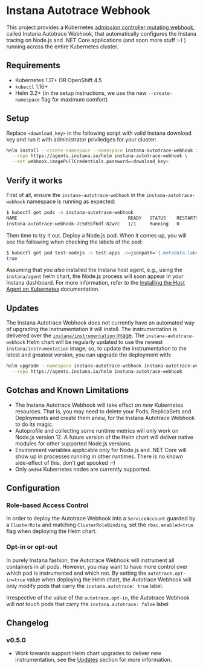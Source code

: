 # Instana Autotrace Webhook

This project provides a Kubernetes [admission controller mutating webhook](https://kubernetes.io/blog/2019/03/21/a-guide-to-kubernetes-admission-controllers/), called Instana Autotrace Webhook, that automatically configures the Instana tracing on Node.js and .NET Core applications (and soon more stuff :-) ) running across the entire Kubernetes cluster.

## Requirements

- Kubernetes 1.17+ OR OpenShift 4.5
- `kubectl` 1.16+
- Helm 3.2+ (in the setup instructions, we use the new `--create-namespace` flag for maximum comfort)

## Setup

Replace `<download_key>` in the following script with valid Instana download key and run it with administrator priviledges for your cluster:

```bash
helm install --create-namespace --namespace instana-autotrace-webhook instana-autotrace-webhook \
  --repo https://agents.instana.io/helm instana-autotrace-webhook \
  --set webhook.imagePullCredentials.password=<download_key>
```

## Verify it works

First of all, ensure the `instana-autotrace-webhook` in the `instana-autotrace-webhook` namespace is running as expected:

```bash
$ kubectl get pods -n instana-autotrace-webhook
NAME                                         READY   STATUS    RESTARTS   AGE
instana-autotrace-webhook-7c5d5bf6df-82w7c   1/1     Running   0          12m
```

Then time to try it out.
Deploy a Node.js pod.
When it comes up, you will see the following when checking the labels of the pod:

```bash
$ kubectl get pod test-nodejs -n test-apps -o=jsonpath='{.metadata.labels.instana-autotrace-applied}'
true
```

Assuming that you _also_ installed the Instana host agent, e.g., using the `instana/agent` helm chart, the Node.js process will soon appear in your Instana dashboard.
For more information, refer to the [Installing the Host Agent on Kubernetes](https://www.instana.com/docs/setup_and_manage/host_agent/on/kubernetes) documentation.

## Updates

The Instana Autotrace Webhook does not currently have an automated way of upgrading the instrumentation it will install.
The instrumentation is delivered over the [`instana/instrumentation` image](https://hub.docker.com/repository/docker/instana/instrumentation).
The `instana-autotrace-webhook` Helm chart will be regularly updated to use the newest `instana/instrumentation` image; so, to update the instrumentation to the latest and greatest version, you can upgrade the deployment with:

```bash
helm upgrade --namespace instana-autotrace-webhook instana-autotrace-webhook \
  --repo https://agents.instana.io/helm instana-autotrace-webhook
```

## Gotchas and Known Limitations

- The Instana Autotrace Webhook will take effect on _new_ Kubernetes resources.
  That is, you may need to delete your Pods, ReplicaSets and Deployments and create them anew, for the Instana Autotrace Webhook to do its magic.
- Autoprofile and collecting some runtime metrics will only work on Node.js version 12.
  A future version of the Helm chart will deliver native modules for other supported Node.js versions.
- Environment variables applicable only for Node.js and .NET Core will show up in processes running in other runtimes.
  There is no known side-effect of this, don't get spooked :-)
- Only `amd64` Kubernetes nodes are currently supported.

## Configuration

### Role-based Access Control

In order to deploy the Autotrace Webhook into a `ServiceAccount` guarded by a `ClusterRole` and matching `ClusterRoleBinding`, set the `rbac.enabled=true` flag when deploying the Helm chart.

### Opt-in or opt-out

In purely Instana fashion, the Autotrace Webhook will instrument all containers in all pods.
However, you may want to have more control over which pod is instrumented and which not.
By setting the `autotrace.opt-in=true` value when deploying the Helm chart, the Autotrace Webhook will only modify pods that carry the `instana.autotrace: true` label.

Irrespective of the value of the `autotrace.opt-in`, the Autotrace Webhook will _not_ touch pods that carry the `instana.autotrace: false` label

## Changelog

### v0.5.0

- Work towards support Helm chart upgrades to deliver new instrumentation, see the [Updates](#updates) section for more information.
